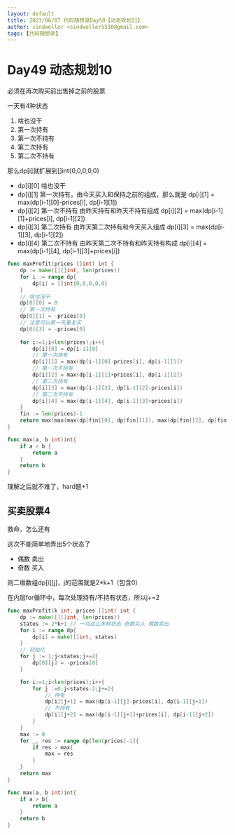 ```yaml
---
layout: default
title: 2023/06/07 代码随想录Day50【动态规划11】
author: sindweller <sindweller5530@gmail.com>
tags: [代码随想录]
---
```


# Day49 动态规划10

必须在再次购买前出售掉之前的股票

一天有4种状态
1. 啥也没干
2. 第一次持有
3. 第一次不持有
4. 第二次持有
5. 第二次不持有

那么dp[i]就扩展到[]int{0,0,0,0,0}

- dp[i][0] 啥也没干
- dp[i][1] 第一次持有，由今天买入和保持之前的组成，那么就是 dp[i][1] = max(dp[i-1][0]-prices[i], dp[i-1][1])
- dp[i][2] 第一次不持有 由昨天持有和昨天不持有组成 dp[i][2] = max(dp[i-1][1]+prices[i], dp[i-1][2])
- dp[i][3] 第二次持有 由昨天第二次持有和今天买入组成 dp[i][3] = max(dp[i-1][3], dp[i-1][2])
- dp[i][4] 第二次不持有 由昨天第二次不持有和昨天持有构成 dp[i][4] = max(dp[i-1][4], dp[i-1][3]+prices[i])

```go
func maxProfit(prices []int) int {
    dp := make([][]int, len(prices))
    for i := range dp{
        dp[i] = []int{0,0,0,0,0}
    }
    // 啥也没干
    dp[0][0] = 0
    // 第一次持有
    dp[0][1] = -prices[0]
    // 注意可以第一天重复买
    dp[0][3] = -prices[0]
    
    for i:=1;i<len(prices);i++{
        dp[i][0] = dp[i-1][0]
        // 第一次持有
        dp[i][1] = max(dp[i-1][0]-prices[i], dp[i-1][1])
        // 第一次不持有
        dp[i][2] = max(dp[i-1][1]+prices[i], dp[i-1][2])
        // 第二次持有
        dp[i][3] = max(dp[i-1][3], dp[i-1][2]-prices[i])
        // 第二次不持有
        dp[i][4] = max(dp[i-1][4], dp[i-1][3]+prices[i])
    }
    fin := len(prices)-1 
    return max(max(max(dp[fin][0], dp[fin][1]), max(dp[fin][2], dp[fin][3])),dp[fin][4])
}

func max(a, b int)int{
    if a > b {
        return a
    }
    return b
}
```

理解之后就不难了，hard题+1

## 买卖股票4

救命，怎么还有

这次不能简单地弄出5个状态了

- 偶数 卖出
- 奇数 买入
  
则二维数组dp[i][j]，j的范围就是2*k+1（包含0）

在内层for循环中，每次处理持有/不持有状态，所以j+=2

```go
func maxProfit(k int, prices []int) int {
    dp := make([][]int, len(prices))
    states := 2*k+1 // 一共这么多种状态 奇数买入 偶数卖出
    for i := range dp{
        dp[i] = make([]int, states)
    }
    // 初始化
    for j := 1;j<states;j+=2{
        dp[0][j] = -prices[0]
    }

    for i:=1;i<len(prices);i++{
        for j :=0;j<states-2;j+=2{
            // 持有
            dp[i][j+1] = max(dp[i-1][j]-prices[i], dp[i-1][j+1])
            // 不持有
            dp[i][j+2] = max(dp[i-1][j+1]+prices[i], dp[i-1][j+2])
        }
    }
    max := 0
    for _, res := range dp[len(prices)-1]{
        if res > max{
            max = res
        }
    }
    return max
}

func max(a, b int)int{
    if a > b{
        return a
    }
    return b
}
```

